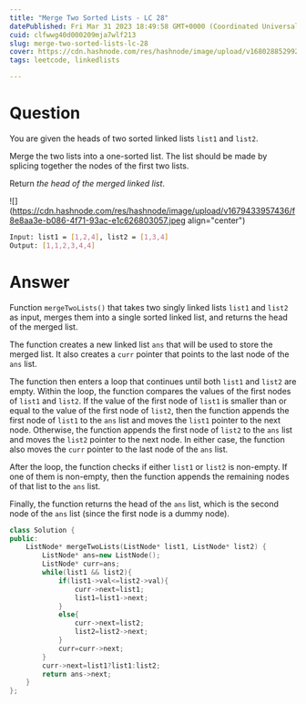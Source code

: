 ```yaml
---
title: "Merge Two Sorted Lists - LC 28"
datePublished: Fri Mar 31 2023 18:49:58 GMT+0000 (Coordinated Universal Time)
cuid: clfwwg40d000209mja7wlf213
slug: merge-two-sorted-lists-lc-28
cover: https://cdn.hashnode.com/res/hashnode/image/upload/v1680288529925/64cfcab7-3d69-4fc5-aae9-ae35341272d0.jpeg
tags: leetcode, linkedlists

---
```


# Question

You are given the heads of two sorted linked lists `list1` and `list2`.

Merge the two lists into a one-sorted list. The list should be made by splicing together the nodes of the first two lists.

Return *the head of the merged linked list*.

![](https://cdn.hashnode.com/res/hashnode/image/upload/v1679433957436/f8e8aa3e-b086-4f71-93ac-e1c626803057.jpeg align="center")

```bash
Input: list1 = [1,2,4], list2 = [1,3,4]
Output: [1,1,2,3,4,4]
```

# Answer

Function `mergeTwoLists()` that takes two singly linked lists `list1` and `list2` as input, merges them into a single sorted linked list, and returns the head of the merged list.

The function creates a new linked list `ans` that will be used to store the merged list. It also creates a `curr` pointer that points to the last node of the `ans` list.

The function then enters a loop that continues until both `list1` and `list2` are empty. Within the loop, the function compares the values of the first nodes of `list1` and `list2`. If the value of the first node of `list1` is smaller than or equal to the value of the first node of `list2`, then the function appends the first node of `list1` to the `ans` list and moves the `list1` pointer to the next node. Otherwise, the function appends the first node of `list2` to the `ans` list and moves the `list2` pointer to the next node. In either case, the function also moves the `curr` pointer to the last node of the `ans` list.

After the loop, the function checks if either `list1` or `list2` is non-empty. If one of them is non-empty, then the function appends the remaining nodes of that list to the `ans` list.

Finally, the function returns the head of the `ans` list, which is the second node of the `ans` list (since the first node is a dummy node).

```cpp
class Solution {
public:
    ListNode* mergeTwoLists(ListNode* list1, ListNode* list2) {
        ListNode* ans=new ListNode();
        ListNode* curr=ans;
        while(list1 && list2){
            if(list1->val<=list2->val){
                curr->next=list1;
                list1=list1->next;
            }
            else{
                curr->next=list2;
                list2=list2->next;
            }
            curr=curr->next;
        }
        curr->next=list1?list1:list2;
        return ans->next;
    }
};
```
